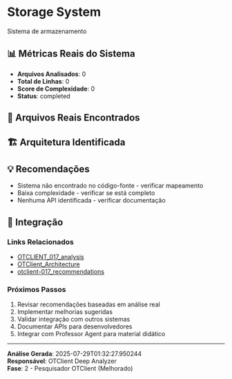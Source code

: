 
# Storage System

Sistema de armazenamento

## 📊 Métricas Reais do Sistema

- **Arquivos Analisados**: 0
- **Total de Linhas**: 0
- **Score de Complexidade**: 0
- **Status**: completed

## 📁 Arquivos Reais Encontrados


## 🏗️ Arquitetura Identificada

## 💡 Recomendações
- Sistema não encontrado no código-fonte - verificar mapeamento
- Baixa complexidade - verificar se está completo
- Nenhuma API identificada - verificar documentação


## 🔗 Integração

### Links Relacionados
- [OTCLIENT_017_analysis](OTCLIENT_017_analysis.md)
- [OTClient_Architecture](OTClient_Architecture.md)
- [otclient-017_recommendations](otclient-017_recommendations.md)

### Próximos Passos
1. Revisar recomendações baseadas em análise real
2. Implementar melhorias sugeridas
3. Validar integração com outros sistemas
4. Documentar APIs para desenvolvedores
5. Integrar com Professor Agent para material didático

---

**Análise Gerada**: 2025-07-29T01:32:27.950244  
**Responsável**: OTClient Deep Analyzer  
**Fase**: 2 - Pesquisador OTClient (Melhorado)
